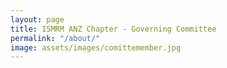 ```yaml
---
layout: page
title: ISMRM ANZ Chapter - Governing Committee
permalink: "/about/"
image: assets/images/comittemember.jpg
---
```

